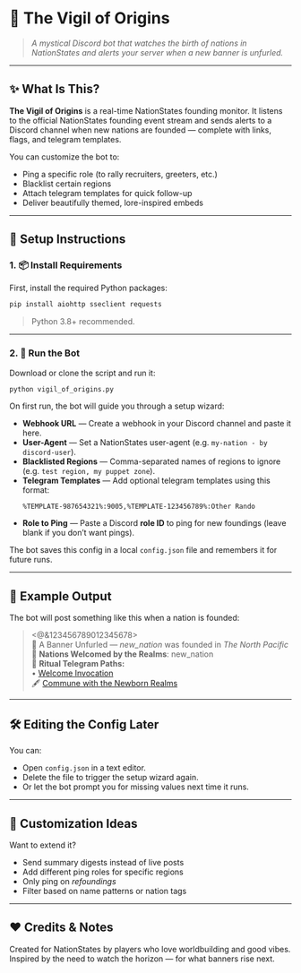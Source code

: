 # 📜 The Vigil of Origins

> *A mystical Discord bot that watches the birth of nations in NationStates and alerts your server when a new banner is unfurled.*

---

## ✨ What Is This?

**The Vigil of Origins** is a real-time NationStates founding monitor. It listens to the official NationStates founding event stream and sends alerts to a Discord channel when new nations are founded — complete with links, flags, and telegram templates.

You can customize the bot to:
- Ping a specific role (to rally recruiters, greeters, etc.)
- Blacklist certain regions
- Attach telegram templates for quick follow-up
- Deliver beautifully themed, lore-inspired embeds

---

## 🚀 Setup Instructions

### 1. 📦 Install Requirements

First, install the required Python packages:

```bash
pip install aiohttp sseclient requests
```

> Python 3.8+ recommended.

---

### 2. 📁 Run the Bot

Download or clone the script and run it:

```bash
python vigil_of_origins.py
```

On first run, the bot will guide you through a setup wizard:

- **Webhook URL** — Create a webhook in your Discord channel and paste it here.
- **User-Agent** — Set a NationStates user-agent (e.g. `my-nation - by discord-user`).
- **Blacklisted Regions** — Comma-separated names of regions to ignore (e.g. `test region, my puppet zone`).
- **Telegram Templates** — Add optional telegram templates using this format:  
  ```
  %TEMPLATE-987654321%:9005,%TEMPLATE-123456789%:Other Rando
  ```
- **Role to Ping** — Paste a Discord **role ID** to ping for new foundings (leave blank if you don’t want pings).

The bot saves this config in a local `config.json` file and remembers it for future runs.

---

## 🧪 Example Output

The bot will post something like this when a nation is founded:

> <@&123456789012345678>  
> 📜 A Banner Unfurled — *new_nation* was founded in *The North Pacific*  
> 🧭 **Nations Welcomed by the Realms**: new_nation  
> 📨 **Ritual Telegram Paths:**  
> • [Welcome Invocation](...)  
> 🖋️ [Commune with the Newborn Realms](...)

---

## 🛠 Editing the Config Later

You can:
- Open `config.json` in a text editor.
- Delete the file to trigger the setup wizard again.
- Or let the bot prompt you for missing values next time it runs.

---

## 🎨 Customization Ideas

Want to extend it?
- Send summary digests instead of live posts
- Add different ping roles for specific regions
- Only ping on *refoundings*
- Filter based on name patterns or nation tags

---

## ❤️ Credits & Notes

Created for NationStates by players who love worldbuilding and good vibes.  
Inspired by the need to watch the horizon — for what banners rise next.
